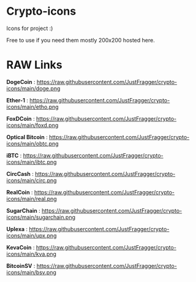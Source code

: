 # Crypto-icons
Icons for project :)

Free to use if you need them mostly 200x200 hosted here.

# RAW Links
**DogeCoin** : https://raw.githubusercontent.com/JustFragger/crypto-icons/main/doge.png

**Ether-1** : https://raw.githubusercontent.com/JustFragger/crypto-icons/main/etho.png

**FoxDCoin** : https://raw.githubusercontent.com/JustFragger/crypto-icons/main/foxd.png

**Optical Bitcoin** : https://raw.githubusercontent.com/JustFragger/crypto-icons/main/obtc.png

**iBTC** : https://raw.githubusercontent.com/JustFragger/crypto-icons/main/ibtc.png

**CircCash** : https://raw.githubusercontent.com/JustFragger/crypto-icons/main/circ.png

**RealCoin** : https://raw.githubusercontent.com/JustFragger/crypto-icons/main/real.png

**SugarChain** : https://raw.githubusercontent.com/JustFragger/crypto-icons/main/sugarchain.png

**Uplexa** : https://raw.githubusercontent.com/JustFragger/crypto-icons/main/upx.png

**KevaCoin** : https://raw.githubusercontent.com/JustFragger/crypto-icons/main/kva.png

**BitcoinSV** : https://raw.githubusercontent.com/JustFragger/crypto-icons/main/bsv.png
